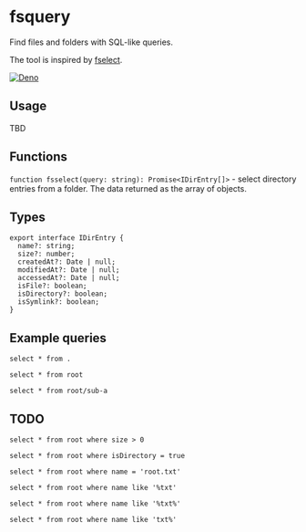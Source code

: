 # fsquery

Find files and folders with SQL-like queries.

The tool is inspired by [fselect](https://github.com/jhspetersson/fselect).

[![Deno](https://github.com/FSou1/fsquery/actions/workflows/deno.yml/badge.svg)](https://github.com/FSou1/fsquery/actions/workflows/deno.yml)

## Usage

TBD

## Functions

`function fsselect(query: string): Promise<IDirEntry[]>` - select directory entries from a folder. The data returned as the array of objects.

## Types

```
export interface IDirEntry {
  name?: string;
  size?: number;
  createdAt?: Date | null;
  modifiedAt?: Date | null;
  accessedAt?: Date | null;
  isFile?: boolean;
  isDirectory?: boolean;
  isSymlink?: boolean;
}
```

## Example queries

`select * from .`

`select * from root`

`select * from root/sub-a`

## TODO

`select * from root where size > 0`

`select * from root where isDirectory = true`

`select * from root where name = 'root.txt'`

`select * from root where name like '%txt'`

`select * from root where name like '%txt%'`

`select * from root where name like 'txt%'`